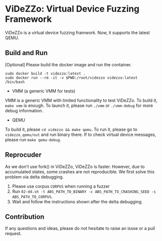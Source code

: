 # ViDeZZo: Virtual Device Fuzzing Framework

ViDeZZo is a virtual device fuzzing framwork. Now, it supports the latest QEMU.

## Build and Run

[Optional] Please build the docker image and run the container.

```
sudo docker build -t videzzo:latest .
sudo docker run --rm -it -v $PWD:/root/videzzo videzzo:latest /bin/bash
```

+ VMM (a generic VMM for tests)

VMM is a generic VMM with limited functionality to test ViDeZZo. To build it,
`make vmm` is enough. To launch it, please run `./vmm` or `./vmm-debug` for more
debug information.

+ QEMU

To build it, please `cd videzzo && make qemu`. To run it, please go to
`videzzo_qemu/out` and run binary there. If to check virtual device messages,
please run `make qemu-debug`.

## Reprocuder

As we don't use fork() in ViDeZZo, ViDeZZo is faster. However, due to
accumulated states, some crashes are not reproducible. We first solve this
problem via delta debugging.

1. Please use corpus `CORPUS` when running a fuzzer
2. Run `02-dd.sh -t ABS_PATH_TO_BINARY -c ABS_PATH_TO_CRASHING_SEED -s
   ABS_PATH_TO_CORPUS`.
3. Wait and follow the instructions shown after the delta debugging.

## Contribution

If any questions and ideas, please do not hesitate to raise an issse or a pull request.
